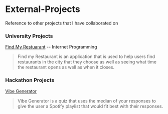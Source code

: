 # External-Projects
Reference to other projects that I have collaborated on


### University Projects

[Find My Restuarant](https://replit.com/@NathanSavonen/Find-My-Restaurant-final-version) -- Internet Programming

> Find my Restaurant is an application that is used to help users find restaurants in the city that they choose as well
> as seeing what time the restaurant opens as well as when it closes.



### Hackathon Projects

[Vibe Generator](https://github.com/Nathan-Savonen/SB-Hacks-VIII.git)

> Vibe Generator is a quiz that uses the median of your responses to give the user a Spotify playlist that would fit best with their responses.
